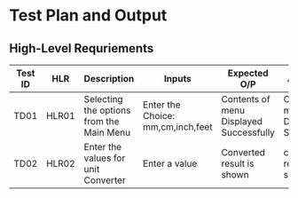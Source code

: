 # **Test Plan and Output**

## High-Level Requriements

|Test ID| HLR | Description| Inputs|Expected O/P | Actual O/P|
--- | --- | --- | --- | --- | --- |
|TD01|HLR01|Selecting the options from the Main Menu|Enter the Choice: mm,cm,inch,feet|Contents of menu Displayed Successfully|Contents of menu Displayed Successfully|
|TD02|HLR02|Enter the values for unit Converter|Enter a value|Converted result is shown|converted result is shown|
